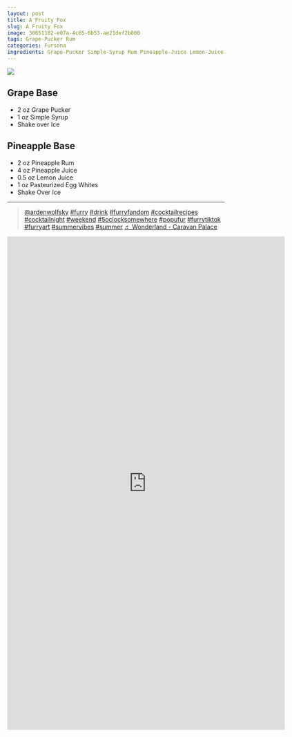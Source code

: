 ```yaml
---
layout: post
title: A Fruity Fox
slug: A Fruity Fox
image: 30651182-e07a-4c65-6b53-ae21def2b000
tags: Grape-Pucker Rum
categories: Fursona
ingredients: Grape-Pucker Simple-Syrup Rum Pineapple-Juice Lemon-Juice Egg-Whites
---
```

<div class="drink-image-post"><img src="{{ site.cdn }}{{ page.image }}/public"></div>

## Grape Base
* 2 oz Grape Pucker
* 1 oz Simple Syrup
* Shake over Ice

## Pineapple Base
* 2 oz Pineapple Rum
* 4 oz Pineapple Juice
* 0.5 oz Lemon Juice
* 1 oz Pasteurized Egg Whites
* Shake Over Ice

<hr>

<div class="drink-media">
<blockquote class="tiktok-embed" cite="https://www.tiktok.com/@ardenwolfsky/video/7133988946131864875" data-video-id="7133988946131864875" style="max-width: 605px;min-width: 325px;"> <section> <a target="_blank" title="@ardenwolfsky" href="https://www.tiktok.com/@ardenwolfsky?refer=embed" rel="noopener">@ardenwolfsky</a> <a title="furry" target="_blank" href="https://www.tiktok.com/tag/furry?refer=embed" rel="noopener">#furry</a> <a title="drink" target="_blank" href="https://www.tiktok.com/tag/drink?refer=embed" rel="noopener">#drink</a> <a title="furryfandom" target="_blank" href="https://www.tiktok.com/tag/furryfandom?refer=embed" rel="noopener">#furryfandom</a> <a title="cocktailrecipes" target="_blank" href="https://www.tiktok.com/tag/cocktailrecipes?refer=embed" rel="noopener">#cocktailrecipes</a> <a title="cocktailnight" target="_blank" href="https://www.tiktok.com/tag/cocktailnight?refer=embed" rel="noopener">#cocktailnight</a> <a title="weekend" target="_blank" href="https://www.tiktok.com/tag/weekend?refer=embed" rel="noopener">#weekend</a> <a title="5oclocksomewhere" target="_blank" href="https://www.tiktok.com/tag/5oclocksomewhere?refer=embed" rel="noopener">#5oclocksomewhere</a> <a title="popufur" target="_blank" href="https://www.tiktok.com/tag/popufur?refer=embed" rel="noopener">#popufur</a> <a title="furrytiktok" target="_blank" href="https://www.tiktok.com/tag/furrytiktok?refer=embed" rel="noopener">#furrytiktok</a> <a title="furryart" target="_blank" href="https://www.tiktok.com/tag/furryart?refer=embed" rel="noopener">#furryart</a> <a title="summervibes" target="_blank" href="https://www.tiktok.com/tag/summervibes?refer=embed" rel="noopener">#summervibes</a> <a title="summer" target="_blank" href="https://www.tiktok.com/tag/summer?refer=embed" rel="noopener">#summer</a> <a target="_blank" title="♬ Wonderland - Caravan Palace" href="https://www.tiktok.com/music/Wonderland-6720901589793507329?refer=embed" rel="noopener">♬ Wonderland - Caravan Palace</a> </section> </blockquote> <script async="" src="https://www.tiktok.com/embed.js"></script>

<div class="youtube-iframe"><iframe width="643" height="1143" src="https://www.youtube.com/embed/P5V4DmHV7ZE" title="" frameborder="0" allow="accelerometer; autoplay; clipboard-write; encrypted-media; gyroscope; picture-in-picture; web-share" allowfullscreen></iframe></div>
</div>
